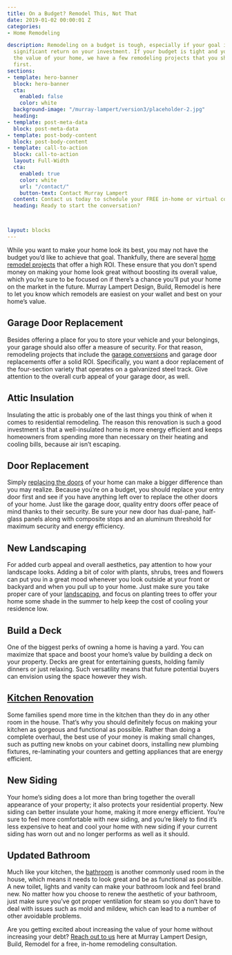```yaml
---
title: On a Budget? Remodel This, Not That
date: 2019-01-02 00:00:01 Z
categories:
- Home Remodeling

description: Remodeling on a budget is tough, especially if your goal is to realize a
  significant return on your investment. If your budget is tight and you want to increase
  the value of your home, we have a few remodeling projects that you should look to
  first.
sections:
- template: hero-banner
  block: hero-banner
  cta:
    enabled: false
    color: white
  background-image: "/murray-lampert/version3/placeholder-2.jpg"
  heading: 
- template: post-meta-data
  block: post-meta-data
- template: post-body-content
  block: post-body-content
- template: call-to-action
  block: call-to-action
  layout: Full-Width
  cta:
    enabled: true
    color: white
    url: "/contact/"
    button-text: Contact Murray Lampert
  content: Contact us today to schedule your FREE in-home or virtual consultation.
  heading: Ready to start the conversation?



layout: blocks
---
```


While you want to make your home look its best, you may not have the budget you’d like to achieve that goal. Thankfully, there are several [home remodel projects](/san-diego-remodel-project-gallery) that offer a high ROI. These ensure that you don’t spend money on making your home look great without boosting its overall value, which you’re sure to be focused on if there’s a chance you’ll put your home on the market in the future. Murray Lampert Design, Build, Remodel is here to let you know which remodels are easiest on your wallet and best on your home’s value.

## Garage Door Replacement

Besides offering a place for you to store your vehicle and your belongings, your garage should also offer a measure of security. For that reason, remodeling projects that include the [garage conversions](/10-things-you-should-consider-when-converting-your-garage/) and garage door replacements offer a solid ROI. Specifically, you want a door replacement of the four-section variety that operates on a galvanized steel track. Give attention to the overall curb appeal of your garage door, as well.

## Attic Insulation

Insulating the attic is probably one of the last things you think of when it comes to residential remodeling. The reason this renovation is such a good investment is that a well-insulated home is more energy efficient and keeps homeowners from spending more than necessary on their heating and cooling bills, because air isn’t escaping.

## Door Replacement

Simply [replacing the doors](/infographic-whats-in-a-door-everything-you-need-to-know-to-pick-the-right-one/) of your home can make a bigger difference than you may realize. Because you’re on a budget, you should replace your entry door first and see if you have anything left over to replace the other doors of your home. Just like the garage door, quality entry doors offer peace of mind thanks to their security. Be sure your new door has dual-pane, half-glass panels along with composite stops and an aluminum threshold for maximum security and energy efficiency.

## New Landscaping

For added curb appeal and overall aesthetics, pay attention to how your landscape looks. Adding a bit of color with plants, shrubs, trees and flowers can put you in a great mood whenever you look outside at your front or backyard and when you pull up to your home. Just make sure you take proper care of your [landscaping](/brighten-up-your-yard-with-these-9-fall-landscaping-ideas/), and focus on planting trees to offer your home some shade in the summer to help keep the cost of cooling your residence low.

## Build a Deck

One of the biggest perks of owning a home is having a yard. You can maximize that space and boost your home’s value by building a deck on your property. Decks are great for entertaining guests, holding family dinners or just relaxing. Such versatility means that future potential buyers can envision using the space however they wish.

## [Kitchen Renovation](/san-diego-kitchen-remodeling-services)

Some families spend more time in the kitchen than they do in any other room in the house. That’s why you should definitely focus on making your kitchen as gorgeous and functional as possible. Rather than doing a complete overhaul, the best use of your money is making small changes, such as putting new knobs on your cabinet doors, installing new plumbing fixtures, re-laminating your counters and getting appliances that are energy efficient.

## New Siding

Your home’s siding does a lot more than bring together the overall appearance of your property; it also protects your residential property. New siding can better insulate your home, making it more energy efficient. You’re sure to feel more comfortable with new siding, and you’re likely to find it’s less expensive to heat and cool your home with new siding if your current siding has worn out and no longer performs as well as it should.

## Updated Bathroom

Much like your kitchen, the [bathroom](/san-diego-bathroom-remodeling-services) is another commonly used room in the house, which means it needs to look great and be as functional as possible. A new toilet, lights and vanity can make your bathroom look and feel brand new. No matter how you choose to renew the aesthetic of your bathroom, just make sure you’ve got proper ventilation for steam so you don’t have to deal with issues such as mold and mildew, which can lead to a number of other avoidable problems.

Are you getting excited about increasing the value of your home without increasing your debt? [Reach out to us](/contact) here at Murray Lampert Design, Build, Remodel for a free, in-home remodeling consultation.
